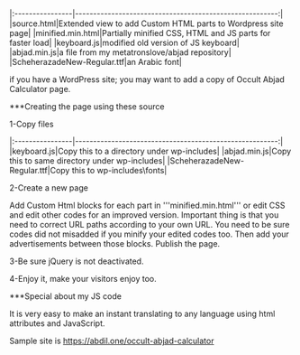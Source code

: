 |:----------------|--------------------------------------------------------:|
|source.html|Extended view to add Custom HTML parts to Wordpress site page|
|minified.min.html|Partially minified CSS, HTML and JS parts for faster load|
|keyboard.js|modified old version of JS keyboard|
|abjad.min.js|a file from my metatronslove/abjad repository|
|ScheherazadeNew-Regular.ttf|an Arabic font|

if you have a WordPress site; you may want to add a copy of Occult Abjad
Calculator page.

***Creating the page using these source

1-Copy files

|:----------------|--------------------------------------------------------:|
|keyboard.js|Copy this to a directory under wp-includes|
|abjad.min.js|Copy this to same directory under wp-includes|
|ScheherazadeNew-Regular.ttf|Copy this to wp-includes\fonts|

2-Create a new page

Add Custom Html blocks for each part in '''minified.min.html''' or edit CSS and
edit other codes for an improved version. Important thing is that you need
to correct URL paths according to your own URL. You need to be sure codes did
not misadded if you minify your edited codes too. Then add your advertisements
between those blocks. Publish the page.

3-Be sure jQuery is not deactivated.

4-Enjoy it, make your visitors enjoy too.

***Special about my JS code

It is very easy to make an instant translating to any language using html
attributes and JavaScript.

Sample site is https://abdil.one/occult-abjad-calculator
